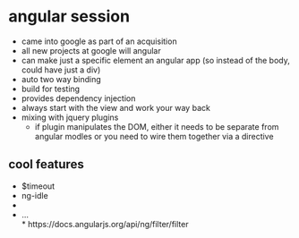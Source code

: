 # angular session
* came into google as part of an acquisition
* all new projects at google will angular
* can make just a specific element an angular app (so instead of the body, could have just a div)
* auto two way binding
* build for testing
* provides dependency injection
* always start with the view and work your way back
* mixing with jquery plugins
	* if plugin manipulates the DOM, either it needs to be separate from angular modles or you need to wire them together via a directive

## cool features
* $timeout
* ng-idle
* <li ng-repeat ng-model="t in todos | filter:searchText | orderBy:'-done'"> ... </li>
	* https://docs.angularjs.org/api/ng/filter/filter